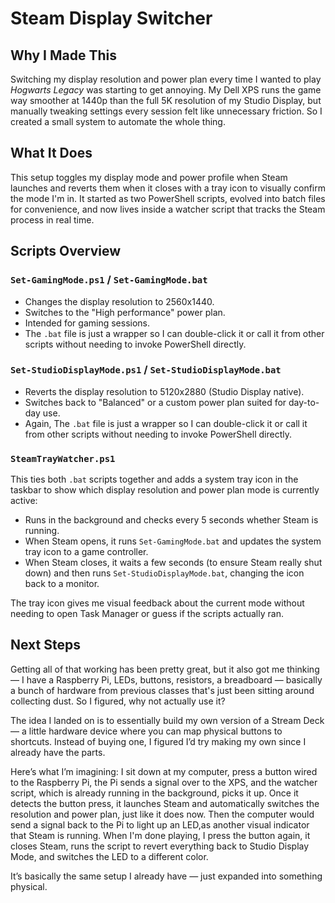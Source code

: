 # Steam Display Switcher 

## Why I Made This

Switching my display resolution and power plan every time I wanted to play _Hogwarts Legacy_ was starting to get annoying. My Dell XPS runs the game way smoother at 1440p than the full 5K resolution of my Studio Display, but manually tweaking settings every session felt like unnecessary friction. So I created a small system to automate the whole thing.
## What It Does

This setup toggles my display mode and power profile when Steam launches and reverts them when it closes with a tray icon to visually confirm the mode I'm in. It started as two PowerShell scripts, evolved into batch files for convenience, and now lives inside a watcher script that tracks the Steam process in real time.

## Scripts Overview

### `Set-GamingMode.ps1` / `Set-GamingMode.bat`

- Changes the display resolution to 2560x1440.
- Switches to the "High performance" power plan.
- Intended for gaming sessions.
- The `.bat` file is just a wrapper so I can double-click it or call it from other scripts without needing to invoke PowerShell directly.

### `Set-StudioDisplayMode.ps1` / `Set-StudioDisplayMode.bat`

- Reverts the display resolution to 5120x2880 (Studio Display native).
- Switches back to "Balanced" or a custom power plan suited for day-to-day use.
- Again, The `.bat` file is just a wrapper so I can double-click it or call it from other scripts without needing to invoke PowerShell directly.

### `SteamTrayWatcher.ps1`

This ties both `.bat` scripts together and adds a system tray icon in the taskbar to show which display resolution and power plan mode is currently active:
- Runs in the background and checks every 5 seconds whether Steam is running.
- When Steam opens, it runs `Set-GamingMode.bat` and updates the system tray icon to a game controller.
- When Steam closes, it waits a few seconds (to ensure Steam really shut down) and then runs `Set-StudioDisplayMode.bat`, changing the icon back to a monitor.

The tray icon gives me visual feedback about the current mode without needing to open Task Manager or guess if the scripts actually ran.

## Next Steps

Getting all of that working has been pretty great, but it also got me thinking — I have a Raspberry Pi, LEDs, buttons, resistors, a breadboard — basically a bunch of hardware from previous classes that's just been sitting around collecting dust. So I figured, why not actually use it?

The idea I landed on is to essentially build my own version of a Stream Deck — a little hardware device where you can map physical buttons to shortcuts. Instead of buying one, I figured I’d try making my own since I already have the parts.

Here’s what I’m imagining: I sit down at my computer, press a button wired to the Raspberry Pi, the Pi sends a signal over to the XPS, and the watcher script, which is already running in the background, picks it up. Once it detects the button press, it launches Steam and automatically switches the resolution and power plan, just like it does now. Then the computer would send a signal back to the Pi to light up an LED,as another visual indicator that Steam is running. When I'm done playing, I press the button again, it closes Steam, runs the script to revert everything back to Studio Display Mode, and switches the LED to a different color.

It’s basically the same setup I already have — just expanded into something physical.